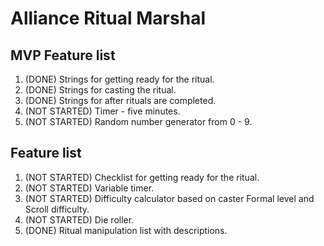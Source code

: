 # Alliance Ritual Marshal

## MVP Feature list

1. (DONE) Strings for getting ready for the ritual.
2. (DONE) Strings for casting the ritual.
3. (DONE) Strings for after rituals are completed.
4. (NOT STARTED) Timer - five minutes.
5. (NOT STARTED) Random number generator from 0 - 9.

## Feature list

1. (NOT STARTED) Checklist for getting ready for the ritual.
2. (NOT STARTED) Variable timer.
3. (NOT STARTED) Difficulty calculator based on caster Formal level and Scroll difficulty.
4. (NOT STARTED) Die roller.
5. (DONE) Ritual manipulation list with descriptions.
